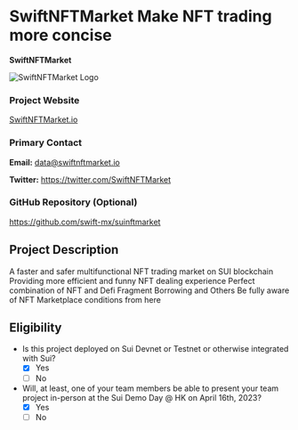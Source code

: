 # SwiftNFTMarket Make NFT trading more concise

**SwiftNFTMarket**

![SwiftNFTMarket Logo](../assets/swiftnftmarket.png)

### Project Website
[SwiftNFTMarket.io](https://market.swiftnftmarket.io/)

### Primary Contact

**Email:** data@swiftnftmarket.io

**Twitter:** https://twitter.com/SwiftNFTMarket

### GitHub Repository (Optional)

https://github.com/swift-mx/suinftmarket

## Project Description

A faster and safer multifunctional NFT trading market on SUI blockchain
Providing more efficient and funny NFT dealing experience
Perfect combination of NFT and Defi Fragment Borrowing and Others
Be fully aware of NFT Marketplace conditions from here


## Eligibility

- Is this project deployed on Sui Devnet or Testnet or otherwise integrated with Sui?
    - [x] Yes
    - [ ] No
- Will, at least, one of your team members be able to present your team project in-person at the Sui Demo Day @ HK on April 16th, 2023?
    - [x] Yes
    - [ ] No
